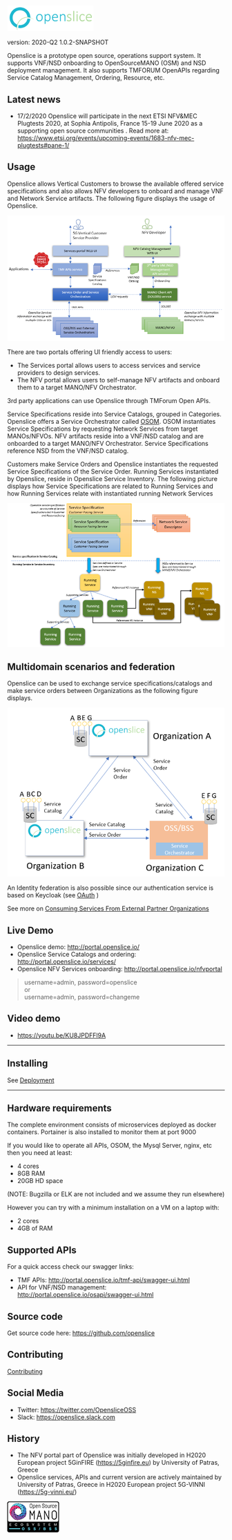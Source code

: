 <img src="images/openslice_logo.png" alt="drawing" width="200"/>

version: 2020-Q2 1.0.2-SNAPSHOT

Openslice is a prototype open source, operations support system. It supports VNF/NSD onboarding to OpenSourceMANO (OSM) and NSD deployment management. It also supports TMFORUM OpenAPIs regarding Service Catalog Management, Ordering, Resource, etc.


## Latest news

* 17/2/2020 Openslice will participate in the next ETSI NFV&MEC Plugtests 2020, at Sophia Antipolis, France  15-19 June 2020 as a supporting open source communities . Read more at: <https://www.etsi.org/events/upcoming-events/1683-nfv-mec-plugtests#pane-1/> 

## Usage

Openslice allows Vertical Customers to browse the available offered service specifications and also allows NFV developers to onboard and manage VNF and Network Service artifacts. 
The following figure displays the usage of Openslice.

[![Openslice  usage](./images/index_intro_architecture.png)](./images/index_intro_architecture.png)


There are two portals offering UI friendly access to users:

* The Services portal allows users to access services and service providers to design services. 
* The NFV portal allows users to self-manage NFV artifacts and onboard them to a target MANO/NFV Orchestrator.

3rd party applications can use Openslice through TMForum Open APIs.

Service Specifications reside into Service Catalogs, grouped in Categories. Openslice offers a Service Orchestrator called [OSOM](./architecture/osom.md). OSOM instantiates Service Specifications by requesting Network Services from target MANOs/NFVOs. NFV artifacts reside into a VNF/NSD catalog and are onboarded to a target MANO/NFV Orchestrator. Service Specifications reference NSD from the VNF/NSD catalog. 

Customers make Service Orders and Openslice instantiates the requested Service Specifications of the Service Order. Running Services instantiated by Openslice, reside in Openslice Service Inventory. The following picture displays how Service Specifications are related to Running Services and how Running Services relate with instantiated running Network Services

[![Openslice  Service Specification instantiation](./images/service_specification_instantiation.png)](./images/service_specification_instantiation.png)


## Multidomain scenarios and federation

Openslice can be used to exchange service specifications/catalogs and make service orders between Organizations as the following figure displays.

[![Openslice  Service Specification instantiation](./images/multi-domain-organizations.png)](./images/multi-domain-organizations.png)

An Identity federation is also possible since our authentication service is based on Keycloak (see [OAuth](./architecture/oauth.md) )

See more on [Consuming Services From External Partner Organizations](./architecture/consumingServicesFromExternalPartners.md)


## Live Demo

* Openslice demo: <http://portal.openslice.io/>
* Openslice Service Catalogs and ordering: <http://portal.openslice.io/services/>
* Openslice NFV Services onboarding: <http://portal.openslice.io/nfvportal>
> username=admin, password=openslice <br> or <br>username=admin, password=changeme


## Video demo

* <https://youtu.be/KU8JPDFFl9A>

---

## Installing

See [Deployment](./deployment.md)

---

## Hardware requirements

The complete environment consists of  microservices deployed as docker containers. Portainer is also installed to monitor them at port 9000

If you would like to operate all APIs, OSOM, the Mysql Server, nginx, etc then you need at least:

- 4 cores
- 8GB RAM
- 20GB HD space

(NOTE: Bugzilla or ELK are not included and we assume they run elsewhere)

However you can try with a minimum installation on a VM on a laptop with:

- 2 cores
- 4GB of RAM  

 

## Supported APIs

For a quick access check our swagger links:

* TMF APIs: <http://portal.openslice.io/tmf-api/swagger-ui.html>
* API for VNF/NSD management: <http://portal.openslice.io/osapi/swagger-ui.html>

## Source code

Get source code here: <https://github.com/openslice>

## Contributing

[Contributing](./contributing/developing.md)

## Social Media

* Twitter: <https://twitter.com/OpensliceOSS>
* Slack: https://openslice.slack.com

## History

* The NFV portal part of Openslice was initially developed in H2020 European project 5GinFIRE (https://5ginfire.eu)  by University of Patras, Greece
* Openslice services, APIs and current version are actively maintained by University of Patras, Greece in H2020 European project 5G-VINNI (https://5g-vinni.eu/)


[![Part of OSM Ecosystem](./images/osm_ecosystem_ossbss.png)](https://osm.etsi.org/wikipub/index.php/OSS_BSS)

